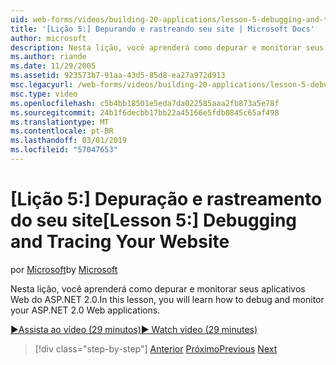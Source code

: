 ```yaml
---
uid: web-forms/videos/building-20-applications/lesson-5-debugging-and-tracing-your-website
title: '[Lição 5:] Depurando e rastreando seu site | Microsoft Docs'
author: microsoft
description: Nesta lição, você aprenderá como depurar e monitorar seus aplicativos Web do ASP.NET 2.0.
ms.author: riande
ms.date: 11/29/2005
ms.assetid: 923573b7-91aa-43d5-85d8-ea27a972d913
msc.legacyurl: /web-forms/videos/building-20-applications/lesson-5-debugging-and-tracing-your-website
msc.type: video
ms.openlocfilehash: c5b4bb18501e5eda7da022585aaa2fb873a5e78f
ms.sourcegitcommit: 24b1f6decbb17bb22a45166e5fdb0845c65af498
ms.translationtype: MT
ms.contentlocale: pt-BR
ms.lasthandoff: 03/01/2019
ms.locfileid: "57047653"
---
```

<a name="lesson-5-debugging-and-tracing-your-website"></a><span data-ttu-id="46c22-103">[Lição 5:] Depuração e rastreamento do seu site</span><span class="sxs-lookup"><span data-stu-id="46c22-103">[Lesson 5:] Debugging and Tracing Your Website</span></span>
====================
<span data-ttu-id="46c22-104">por [Microsoft](https://github.com/microsoft)</span><span class="sxs-lookup"><span data-stu-id="46c22-104">by [Microsoft](https://github.com/microsoft)</span></span>

<span data-ttu-id="46c22-105">Nesta lição, você aprenderá como depurar e monitorar seus aplicativos Web do ASP.NET 2.0.</span><span class="sxs-lookup"><span data-stu-id="46c22-105">In this lesson, you will learn how to debug and monitor your ASP.NET 2.0 Web applications.</span></span>

[<span data-ttu-id="46c22-106">&#9654;Assista ao vídeo (29 minutos)</span><span class="sxs-lookup"><span data-stu-id="46c22-106">&#9654; Watch video (29 minutes)</span></span>](https://channel9.msdn.com/Blogs/ASP-NET-Site-Videos/lesson-5-debugging-and-tracing-your-website)

> [!div class="step-by-step"]
> <span data-ttu-id="46c22-107">[Anterior](lesson-4-understanding-web-application-state.md)
> [Próximo](lesson-6-working-with-stylesheets-and-master-pages.md)</span><span class="sxs-lookup"><span data-stu-id="46c22-107">[Previous](lesson-4-understanding-web-application-state.md)
[Next](lesson-6-working-with-stylesheets-and-master-pages.md)</span></span>
